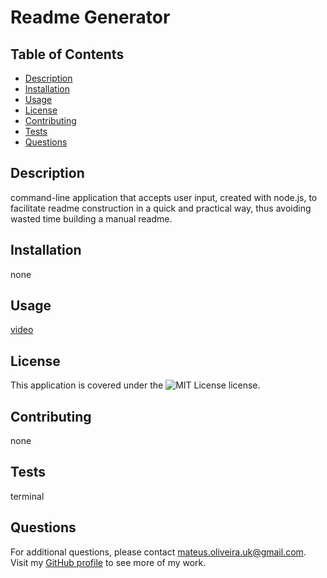 # Readme Generator

  ## Table of Contents
  
  - [Description](#description)
  - [Installation](#installation)
  - [Usage](#usage)
  - [License](#license)
  - [Contributing](#contributing)
  - [Tests](#tests)
  - [Questions](#questions)

  ## Description
  
  command-line application that accepts user input, created with node.js, to facilitate readme construction in a quick and practical way, thus avoiding wasted time building a manual readme.

  ## Installation

  none

  ## Usage

  [video](https://drive.google.com/file/d/11MwwAA1Yf9QgN4rNFlKKgBb432P7ppZS/view)

  ## License

  This application is covered under the ![MIT License](https://img.shields.io/badge/License-MIT-green.svg) license.

  ## Contributing

  none

  ## Tests

  terminal

  ## Questions

  For additional questions, please contact mateus.oliveira.uk@gmail.com. Visit my [GitHub profile](https://github.com/mateusuk) to see more of my work.
  
  
